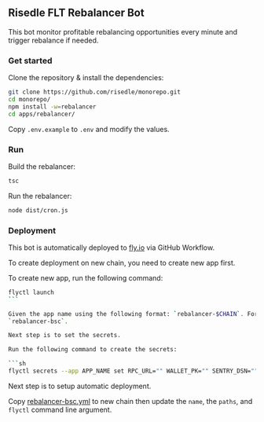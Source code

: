 ## Risedle FLT Rebalancer Bot

This bot monitor profitable rebalancing opportunities every minute and trigger
rebalance if needed.

### Get started

Clone the repository & install the dependencies:

```sh
git clone https://github.com/risedle/monorepo.git
cd monorepo/
npm install -w=rebalancer
cd apps/rebalancer/
```

Copy `.env.example` to `.env` and modify the values.

### Run

Build the rebalancer:

```sh
tsc
```

Run the rebalancer:

```sh
node dist/cron.js
```

### Deployment

This bot is automatically deployed to
[fly.io](https://fly.io/docs/introduction/) via GitHub Workflow.

To create deployment on new chain, you need to create new app first.

To create new app, run the following command:

````sh
flyctl launch
```

Given the app name using the following format: `rebalancer-$CHAIN`. For example
`rebalancer-bsc`.

Next step is to set the secrets.

Run the following command to create the secrets:

```sh
flyctl secrets --app APP_NAME set RPC_URL="" WALLET_PK="" SENTRY_DSN="" FLTS="" MIN_PROFITS=""
````

Next step is to setup automatic deployment.

Copy [rebalancer-bsc.yml](../../.github/workflows/rebalancer-bsc.yml) to new
chain then update the `name`, the `paths`, and `flyctl` command line argument.

